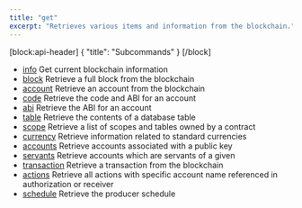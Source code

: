 ```yaml
---
title: "get"
excerpt: "Retrieves various items and information from the blockchain."
---
```

[block:api-header]
{
  "title": "Subcommands"
}
[/block]
- [info](ref:cleos-get-info)  Get current blockchain information
- [block](ref:cleos-get-block)  Retrieve a full block from the blockchain
- [account](ref:cleos-get-account)  Retrieve an account from the blockchain
- [code](ref:cleos-get-code)  Retrieve the code and ABI for an account
- [abi](ref:cleos-get-abi) Retrieve the ABI for an account
- [table](ref:cleos-get-table)  Retrieve the contents of a database table
- [scope](ref:cleos-get-scope) Retrieve a list of scopes and tables owned by a contract
- [currency](ref:cleos-get-currency)  Retrieve information related to standard currencies
- [accounts](ref:cleos-get-accounts)  Retrieve accounts associated with a public key
- [servants](ref:cleos-get-servants)  Retrieve accounts which are servants of a given
- [transaction](ref:cleos-get-transaction) Retrieve a transaction from the blockchain
- [actions](ref:cleos-get-actions) Retrieve all actions with specific account name referenced in authorization or receiver
- [schedule](ref:cleos-get-schedule) Retrieve the producer schedule